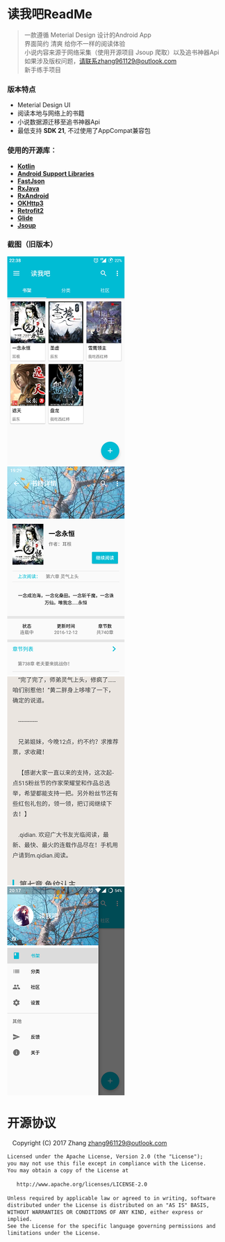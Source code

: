 # 读我吧ReadMe

> 一款遵循 Meterial Design 设计的Android App<br/>
> 界面简约 清爽 给你不一样的阅读体验<br/>
> 小说内容来源于网络采集（使用开源项目 Jsoup 爬取）以及追书神器Api<br/>
> 如果涉及版权问题，请联系zhang961129@outlook.com
> <br/>
> 新手练手项目

### 版本特点 ###
- Meterial Design UI
- 阅读本地与网络上的书籍
- 小说数据源迁移至追书神器Api
- 最低支持 **SDK 21**, 不过使用了AppCompat兼容包

### 使用的开源库︰
- [**Kotlin**](https://github.com/JetBrains/kotlin)
- [**Android Support Libraries**](https://developer.android.google.cn/index.html)
- [**FastJson**](https://github.com/alibaba/fastjson)
- [**RxJava**](https://github.com/ReactiveX/RxJava)
- [**RxAndroid**](https://github.com/ReactiveX/RxAndroid)
- [**OKHttp3**](https://github.com/square/okhttp)
- [**Retrofit2**](https://github.com/square/retrofit)
- [**Glide**](https://github.com/bumptech/glide)
- [**Jsoup**](https://github.com/jhy/jsoup)

### 截图（旧版本） ###
![](screenshot/Screenshot_1.png) ![](screenshot/Screenshot_2.png) ![](screenshot/Screenshot_3.png)
![](screenshot/Screenshot_4.png) 

# 开源协议

    Copyright (C) 2017 Zhang <zhang961129@outlook.com>

    Licensed under the Apache License, Version 2.0 (the "License");
    you may not use this file except in compliance with the License.
    You may obtain a copy of the License at

       http://www.apache.org/licenses/LICENSE-2.0

    Unless required by applicable law or agreed to in writing, software
    distributed under the License is distributed on an "AS IS" BASIS,
    WITHOUT WARRANTIES OR CONDITIONS OF ANY KIND, either express or implied.
    See the License for the specific language governing permissions and
    limitations under the License.
